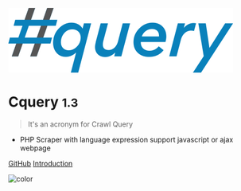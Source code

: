 
![logo](media/logo.png)
# Cquery <small>1.3</small>

> It's an acronym for Crawl Query

- PHP Scraper with language expression support javascript or ajax webpage

[GitHub](https://github.com/cacing69/cquery)
[Introduction](/introduction.md)

![color](#ffffff)

